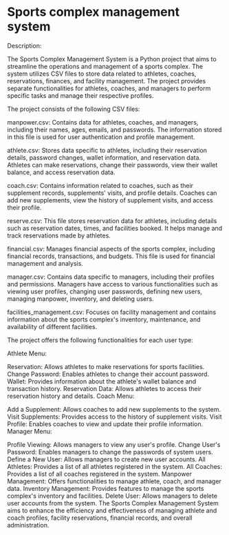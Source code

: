 # Sports complex management system
Description:

The Sports Complex Management System is a Python project that aims to streamline the operations and management of a sports complex. The system utilizes CSV files to store data related to athletes, coaches, reservations, finances, and facility management. The project provides separate functionalities for athletes, coaches, and managers to perform specific tasks and manage their respective profiles.

The project consists of the following CSV files:

manpower.csv: Contains data for athletes, coaches, and managers, including their names, ages, emails, and passwords. The information stored in this file is used for user authentication and profile management.

athlete.csv: Stores data specific to athletes, including their reservation details, password changes, wallet information, and reservation data. Athletes can make reservations, change their passwords, view their wallet balance, and access reservation data.

coach.csv: Contains information related to coaches, such as their supplement records, supplements' visits, and profile details. Coaches can add new supplements, view the history of supplement visits, and access their profile.

reserve.csv: This file stores reservation data for athletes, including details such as reservation dates, times, and facilities booked. It helps manage and track reservations made by athletes.

financial.csv: Manages financial aspects of the sports complex, including financial records, transactions, and budgets. This file is used for financial management and analysis.

manager.csv: Contains data specific to managers, including their profiles and permissions. Managers have access to various functionalities such as viewing user profiles, changing user passwords, defining new users, managing manpower, inventory, and deleting users.

facilities_management.csv: Focuses on facility management and contains information about the sports complex's inventory, maintenance, and availability of different facilities.

The project offers the following functionalities for each user type:

Athlete Menu:

Reservation: Allows athletes to make reservations for sports facilities. Change Password: Enables athletes to change their account password. Wallet: Provides information about the athlete's wallet balance and transaction history. Reservation Data: Allows athletes to access their reservation history and details. Coach Menu:

Add a Supplement: Allows coaches to add new supplements to the system. Visit Supplements: Provides access to the history of supplement visits. Visit Profile: Enables coaches to view and update their profile information. Manager Menu:

Profile Viewing: Allows managers to view any user's profile. Change User's Password: Enables managers to change the passwords of system users. Define a New User: Allows managers to create new user accounts. All Athletes: Provides a list of all athletes registered in the system. All Coaches: Provides a list of all coaches registered in the system. Manpower Management: Offers functionalities to manage athlete, coach, and manager data. Inventory Management: Provides features to manage the sports complex's inventory and facilities. Delete User: Allows managers to delete user accounts from the system. The Sports Complex Management System aims to enhance the efficiency and effectiveness of managing athlete and coach profiles, facility reservations, financial records, and overall administration.
